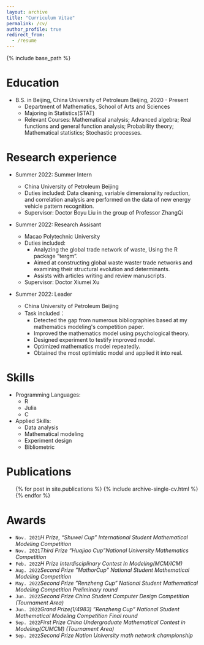 ```yaml
---
layout: archive
title: "Curriculum Vitae"
permalink: /cv/
author_profile: true
redirect_from:
  - /resume
---
```


{% include base_path %}

Education
======
* B.S. in Beijing, China University of Petroleum Beijing, 2020 - Present 
  * Department of Mathematics, School of Arts and Sciences
   * Majoring in Statistics(STAT)
   * Relevant Courses: Mathematical analysis; Advanced algebra; Real functions and general function analysis;
     Probability theory; Mathematical statistics; Stochastic processes.  

Research experience
======
* Summer 2022: Summer Intern
  * China University of Petroleum Beijing 
  * Duties included: Data cleaning, variable dimensionality reduction, and correlation analysis are performed on the data of new
    energy vehicle pattern recognition.
  * Supervisor: Doctor Boyu Liu in the group of Professor ZhangQi

* Summer 2022: Research Assisant
  * Macao Polytechnic University
  * Duties included: 
     * Analyzing the global trade network of waste, Using the R package ”tergm”.
     * Aimed at constructing global waste waster trade networks and examining their structural evolution and
        determinants.
     * Assists with articles writing and review manuscripts.
  * Supervisor: Doctor Xiumei Xu
* Summer 2022: Leader
  * China University of Petroleum Beijing
  * Task included：
     * Detected the gap from numerous bibliographies based at my mathematics modeling's competition paper.
     * Improved the mathematics model using psychological theory.
     * Designed experiment to testify improved model.
     * Optimized mathematics model repeatedly.
     * Obtained the most optimistic model and applied it into real. 
  
Skills
======
* Programming Languages:
  * R
  * Julia
  * C
* Applied Skills:
  * Data analysis
  * Mathematical modeling
  * Experiment design
  * Bibliometric

Publications
======
  <ul>{% for post in site.publications %}
    {% include archive-single-cv.html %}
  {% endfor %}</ul>
  
<!-- Talks
======
  <ul>{% for post in site.talks %}
    {% include archive-single-talk-cv.html %}
  {% endfor %}</ul> -->
  
Awards
======
* `Nov. 2021`_H Prize, “Shuwei Cup” International Student Mathematical Modeling Competition_ 
* `Nov. 2021`_Third Prize “Huajiao Cup”National University Mathematics Competition_ 
* `Feb. 2022`_H Prize Interdisciplinary Contest In Modeling(MCM/ICM)_ 
* `Aug. 2022`_Second Prize ”MathorCup” National Student Mathematical Modeling Competition_
* `May. 2022`_Second Prize ”Renzheng Cup” National Student Mathematical Modeling Competition Preliminary round_ 
* `Jun. 2022`_Second Prize China Student Computer Design Competition (Tournament Area)_ 
* `Jun. 2022`_Grand Prize(1/4983) ”Renzheng Cup” National Student Mathematical Modeling Competition Final round_ 
* `Sep. 2022`_First Prize China Undergraduate Mathematical Contest in Modeling(CUMCM) (Tournament Area)_ 
* `Sep. 2022`_Second Prize Nation University math network championship_ 

 

 
 
 
 


<!--   <ul>{% for post in site.teaching %}
    {% include archive-single-cv.html %}
  {% endfor %}</ul>
   -->
<!-- Service and leadership
======
* Currently signed in to 43 different slack teams -->
